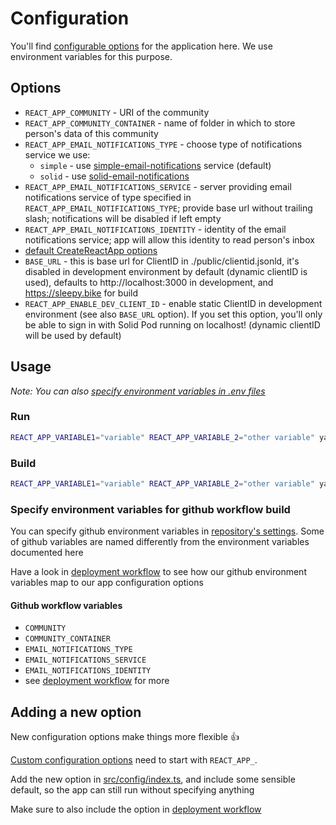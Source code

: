 # Configuration

You'll find [configurable options](#options) for the application here. We use environment variables for this purpose.

## Options

- `REACT_APP_COMMUNITY` - URI of the community
- `REACT_APP_COMMUNITY_CONTAINER` - name of folder in which to store person's data of this community
- `REACT_APP_EMAIL_NOTIFICATIONS_TYPE` - choose type of notifications service we use:
  - `simple` - use [simple-email-notifications](https://github.com/OpenHospitalityNetwork/simple-email-notifications) service (default)
  - `solid` - use [solid-email-notifications](https://github.com/OpenHospitalityNetwork/solid-email-notifications)
- `REACT_APP_EMAIL_NOTIFICATIONS_SERVICE` - server providing email notifications service of type specified in `REACT_APP_EMAIL_NOTIFICATIONS_TYPE`; provide base url without trailing slash; notifications will be disabled if left empty
- `REACT_APP_EMAIL_NOTIFICATIONS_IDENTITY` - identity of the email notifications service; app will allow this identity to read person's inbox
- [default CreateReactApp options](https://create-react-app.dev/docs/advanced-configuration)
- `BASE_URL` - this is base url for ClientID in ./public/clientid.jsonld, it's disabled in development environment by default (dynamic clientID is used), defaults to http://localhost:3000 in development, and https://sleepy.bike for build
- `REACT_APP_ENABLE_DEV_CLIENT_ID` - enable static ClientID in development environment (see also `BASE_URL` option). If you set this option, you'll only be able to sign in with Solid Pod running on localhost! (dynamic clientID will be used by default)

## Usage

_Note: You can also [specify environment variables in .env files](https://create-react-app.dev/docs/adding-custom-environment-variables#adding-development-environment-variables-in-env)_

### Run

```bash
REACT_APP_VARIABLE1="variable" REACT_APP_VARIABLE_2="other variable" yarn start
```

### Build

```bash
REACT_APP_VARIABLE1="variable" REACT_APP_VARIABLE_2="other variable" yarn build
```

### Specify environment variables for github workflow build

You can specify github environment variables in [repository's settings](https://github.com/OpenHospitalityNetwork/sleepy.bike/settings/variables/actions). Some of github variables are named differently from the environment variables documented here

Have a look in [deployment workflow](../.github/workflows/deploy.yml) to see how our github environment variables map to our app configuration options

#### Github workflow variables

- `COMMUNITY`
- `COMMUNITY_CONTAINER`
- `EMAIL_NOTIFICATIONS_TYPE`
- `EMAIL_NOTIFICATIONS_SERVICE`
- `EMAIL_NOTIFICATIONS_IDENTITY`
- see [deployment workflow](../.github/workflows/deploy.yml) for more

## Adding a new option

New configuration options make things more flexible :+1:

[Custom configuration options](https://create-react-app.dev/docs/adding-custom-environment-variables) need to start with `REACT_APP_`.

Add the new option in [src/config/index.ts](../src/config/index.ts), and include some sensible default, so the app can still run without specifying anything

Make sure to also include the option in [deployment workflow](../.github/workflows/deploy.yml)
